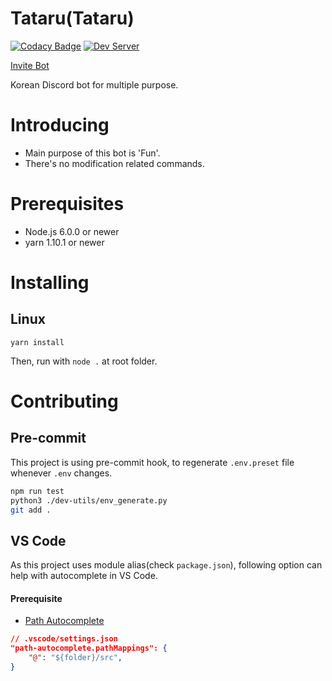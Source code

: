 # Tataru(Tataru)
[![Codacy Badge](https://api.codacy.com/project/badge/Grade/740678f4912c4afab3dd179240ffddc4)](https://www.codacy.com/app/WoodNeck/tataru-js?utm_source=github.com&amp;utm_medium=referral&amp;utm_content=WoodNeck/tataru-js&amp;utm_campaign=Badge_Grade)
[![Dev Server](https://discordapp.com/api/guilds/498712729381634058/widget.png)](https://discord.gg/d8r6tDz)

[Invite Bot](https://discordapp.com/oauth2/authorize?client_id=357073005819723777&scope=bot&permissions=-1)


Korean Discord bot for multiple purpose.

# Introducing

- Main purpose of this bot is 'Fun'.
- There's no modification related commands.

# Prerequisites
- Node.js 6.0.0 or newer
- yarn 1.10.1 or newer

# Installing
## Linux
```
yarn install
```
Then, run with `node .` at root folder.

# Contributing
## Pre-commit
This project is using pre-commit hook, to regenerate `.env.preset` file whenever `.env` changes.
```sh
npm run test
python3 ./dev-utils/env_generate.py
git add .
```

## VS Code
As this project uses module alias(check `package.json`), following option can help with autocomplete in VS Code.

#### Prerequisite
- [Path Autocomplete](https://marketplace.visualstudio.com/items?itemName=ionutvmi.path-autocomplete)

```json
// .vscode/settings.json
"path-autocomplete.pathMappings": {
    "@": "${folder}/src",
}
```
